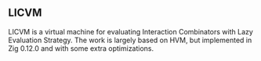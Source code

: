 ## LICVM
LICVM is a virtual machine for evaluating Interaction Combinators with Lazy Evaluation Strategy. The work is largely based on HVM, but implemented in Zig 0.12.0 and with some extra optimizations.

